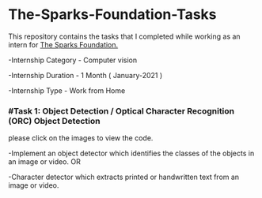 # The-Sparks-Foundation-Tasks
This repository contains the tasks that I completed while working as an intern for [The Sparks Foundation.](https://www.thesparksfoundationsingapore.org/)

-Internship Category - Computer vision

-Internship Duration - 1 Month ( January-2021 )

-Internship Type - Work from Home


### #Task 1: Object Detection / Optical Character Recognition (ORC) Object Detection
  please click on the images to view the code.
  
-Implement an object detector which identifies the classes of the objects in
an image or video. OR

-Character detector which extracts printed or handwritten text from an
image or video.




